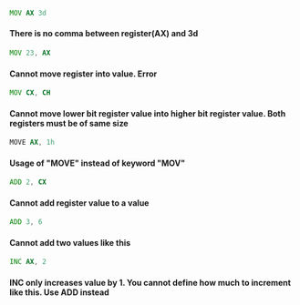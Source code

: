 ```asm
MOV AX 3d
```
#### There is no comma between register(AX) and 3d

```asm
MOV 23, AX
```
#### Cannot move register into value. Error

```asm
MOV CX, CH
```
#### Cannot move lower bit register value into higher bit register value. Both registers must be of same size

```asm
MOVE AX, 1h
```
#### Usage of "MOVE" instead of keyword "MOV"

```asm
ADD 2, CX
```
#### Cannot add register value to a value

```asm
ADD 3, 6
```
#### Cannot add two values like this

```asm
INC AX, 2
```
#### INC only increases value by 1. You cannot define how much to increment like this. Use ADD instead
